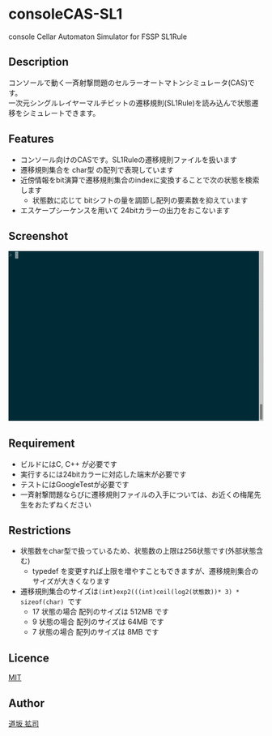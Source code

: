 # consoleCAS-SL1
console Cellar Automaton Simulator for FSSP SL1Rule

## Description

コンソールで動く一斉射撃問題のセルラーオートマトンシミュレータ(CAS)です。  
一次元シングルレイヤーマルチビットの遷移規則(SL1Rule)を読み込んで状態遷移をシミュレートできます。

## Features

- コンソール向けのCASです。SL1Ruleの遷移規則ファイルを扱います
- 遷移規則集合を char型 の配列で表現しています
- 近傍情報をbit演算で遷移規則集合のindexに変換することで次の状態を検索します
  - 状態数に応じて bitシフトの量を調節し配列の要素数を抑えています
- エスケープシーケンスを用いて 24bitカラーの出力をおこないます

## Screenshot

![](screenshot.gif "screenshot")

## Requirement

- ビルドにはC, C++ が必要です
- 実行するには24bitカラーに対応した端末が必要です
- テストにはGoogleTestが必要です
- 一斉射撃問題ならびに遷移規則ファイルの入手については、お近くの梅尾先生をおたずねください

## Restrictions

- 状態数をchar型で扱っているため、状態数の上限は256状態です(外部状態含む)
  - typedef を変更すれば上限を増やすこともできますが、遷移規則集合のサイズが大きくなります
- 遷移規則集合のサイズは`(int)exp2(((int)ceil(log2(状態数))* 3) * sizeof(char) `です
  - 17 状態の場合 配列のサイズは 512MB です
  -  9 状態の場合 配列のサイズは  64MB です
  -  7 状態の場合 配列のサイズは   8MB です

## Licence

[MIT](https://github.com/michisaka/consoleCAS-SL1/blob/master/LICENSE)

## Author

[道坂 拡司](https://github.com/michisaka/)
